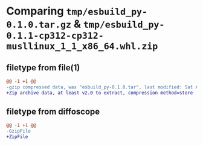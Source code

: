 # Comparing `tmp/esbuild_py-0.1.0.tar.gz` & `tmp/esbuild_py-0.1.1-cp312-cp312-musllinux_1_1_x86_64.whl.zip`

## filetype from file(1)

```diff
@@ -1 +1 @@
-gzip compressed data, was "esbuild_py-0.1.0.tar", last modified: Sat Apr 13 19:52:23 2024, max compression
+Zip archive data, at least v2.0 to extract, compression method=store
```

## filetype from diffoscope

```diff
@@ -1 +1 @@
-GzipFile
+ZipFile
```

